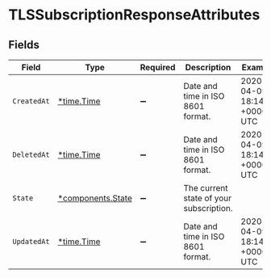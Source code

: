 # TLSSubscriptionResponseAttributes


## Fields

| Field                                                 | Type                                                  | Required                                              | Description                                           | Example                                               |
| ----------------------------------------------------- | ----------------------------------------------------- | ----------------------------------------------------- | ----------------------------------------------------- | ----------------------------------------------------- |
| `CreatedAt`                                           | [*time.Time](https://pkg.go.dev/time#Time)            | :heavy_minus_sign:                                    | Date and time in ISO 8601 format.                     | 2020-04-09 18:14:30 +0000 UTC                         |
| `DeletedAt`                                           | [*time.Time](https://pkg.go.dev/time#Time)            | :heavy_minus_sign:                                    | Date and time in ISO 8601 format.                     | 2020-04-09 18:14:30 +0000 UTC                         |
| `State`                                               | [*components.State](../../models/components/state.md) | :heavy_minus_sign:                                    | The current state of your subscription.               |                                                       |
| `UpdatedAt`                                           | [*time.Time](https://pkg.go.dev/time#Time)            | :heavy_minus_sign:                                    | Date and time in ISO 8601 format.                     | 2020-04-09 18:14:30 +0000 UTC                         |